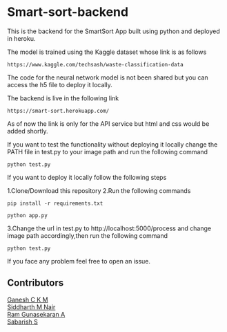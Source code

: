 # Smart-sort-backend

This is the backend for the SmartSort App built using python and deployed in heroku.

The model is trained using the Kaggle dataset whose link is as follows

```
https://www.kaggle.com/techsash/waste-classification-data
```
The code for the neural network model is not been shared but you can access the h5 file to deploy it locally.

The backend is live in the following link

```
https://smart-sort.herokuapp.com/
```
As of now the link is only for the API service but html and css would be added shortly.

If you want to test the functionality without deploying it locally change the PATH file in test.py to your image path and run the following command

```
python test.py
```
If you want to deploy it locally follow the following steps

1.Clone/Download this repository
2.Run the following commands
```
pip install -r requirements.txt
```
```
python app.py
```
3.Change the url in test.py to http://localhost:5000/process and change image path accordingly,then run the following command

```
python test.py
```
If you face any problem feel free to open an issue.


## Contributors

<a href="https://github.com/ckmganesh">Ganesh C K M</a><br>
<a href="https://github.com/siddharth1010">Siddharth M Nair</a><br>
<a href="https://github.com/ramcalm">Ram Gunasekaran A</a><br>
<a href="https://github.com/ssabarish2000">Sabarish S</a><br>
